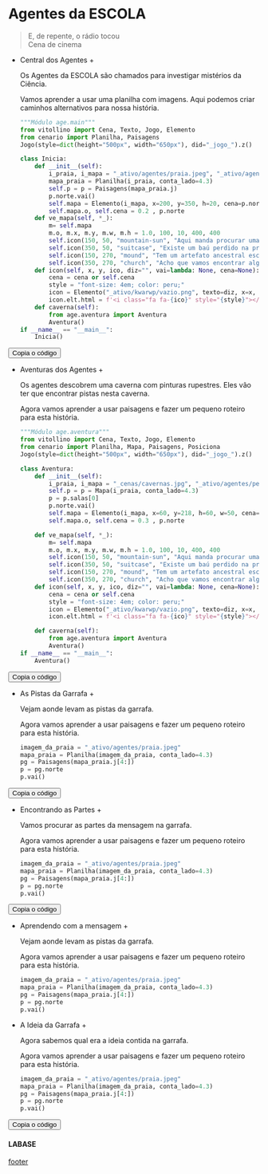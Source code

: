 <!---
Open Source program Pynoplia - Copyright © 2024  Carlo Oliveira** <carlo@nce.ufrj.br>,
PDX-License-Identifier:** `GNU General Public License v3.0 or later <http://is.gd/3Udt>`_.
-->
# Agentes da ESCOLA
> E, de repente, o rádio tocou</br>
> Cena de cinema </br>

+ Central dos Agentes +
  
    Os Agentes da ESCOLA são chamados para investigar mistérios da Ciência.
  
    Vamos aprender a usar uma planilha com imagens. Aqui podemos criar caminhos alternativos
    para nossa história.
  
    ```python
    """Módulo age.main"""
    from vitollino import Cena, Texto, Jogo, Elemento
    from cenario import Planilha, Paisagens
    Jogo(style=dict(height="500px", width="650px"), did="_jogo_").z()
  
    class Inicia:
        def __init__(self):
            i_praia, i_mapa = "_ativo/agentes/praia.jpeg", "_ativo/agentes/pergaminho.png"
            mapa_praia = Planilha(i_praia, conta_lado=4.3)
            self.p = p = Paisagens(mapa_praia.j)
            p.norte.vai()
            self.mapa = Elemento(i_mapa, x=200, y=350, h=20, cena=p.norte, vai=self.ve_mapa)
            self.mapa.o, self.cena = 0.2 , p.norte
        def ve_mapa(self, *_):
            m= self.mapa
            m.o, m.x, m.y, m.w, m.h = 1.0, 100, 10, 400, 400
            self.icon(150, 50, "mountain-sun", "Aqui manda procurar uma caverna próxima", self.caverna)
            self.icon(350, 50, "suitcase", "Existe um baú perdido na praia")
            self.icon(150, 270, "mound", "Tem um artefato ancestral escondido em um sambaqui")
            self.icon(350, 270, "church", "Acho que vamos encontrar algo em um templo")
        def icon(self, x, y, ico, diz="", vai=lambda: None, cena=None):
            cena = cena or self.cena
            style = "font-size: 4em; color: peru;"
            icon = Elemento("_ativo/kwarwp/vazio.png", texto=diz, x=x, y=y, cena=cena, foi=vai)
            icon.elt.html = f'<i class="fa fa-{ico}" style="{style}"></i>'
        def caverna(self):
            from age.aventura import Aventura
            Aventura()
    if __name__ == "__main__":
        Inicia()
    ```
<button class="btn btn-primary" onclick="__copy_clip__(this)">Copia o código</button>

+ Aventuras dos Agentes +
   
    Os agentes descobrem uma caverna com pinturas rupestres.
    Eles vão ter que encontrar pistas nesta caverna.
  
    Agora vamos aprender a usar paisagens e fazer um pequeno roteiro para esta história.
    ```python
    """Módulo age.aventura"""
    from vitollino import Cena, Texto, Jogo, Elemento
    from cenario import Planilha, Mapa, Paisagens, Posiciona
    Jogo(style=dict(height="500px", width="650px"), did="_jogo_").z()
    
    class Aventura:
        def __init__(self):
            i_praia, i_mapa = "_cenas/cavernas.jpg", "_ativo/agentes/pergaminho.png"
            self.p = p = Mapa(i_praia, conta_lado=4.3)
            p = p.salas[0]
            p.norte.vai()
            self.mapa = Elemento(i_mapa, x=60, y=218, h=60, w=50, cena=p.leste, vai=self.ve_mapa)
            self.mapa.o, self.cena = 0.3 , p.norte
 
        def ve_mapa(self, *_):
            m= self.mapa
            m.o, m.x, m.y, m.w, m.h = 1.0, 100, 10, 400, 400
            self.icon(150, 50, "mountain-sun", "Aqui manda procurar uma caverna próxima", self.caverna)
            self.icon(350, 50, "suitcase", "Existe um baú perdido na praia")
            self.icon(150, 270, "mound", "Tem um artefato ancestral escondido em um sambaqui")
            self.icon(350, 270, "church", "Acho que vamos encontrar algo em um templo")
        def icon(self, x, y, ico, diz="", vai=lambda: None, cena=None):
            cena = cena or self.cena
            style = "font-size: 4em; color: peru;"
            icon = Elemento("_ativo/kwarwp/vazio.png", texto=diz, x=x, y=y, cena=cena, foi=vai)
            icon.elt.html = f'<i class="fa fa-{ico}" style="{style}"></i>'
  
        def caverna(self):
            from age.aventura import Aventura
            Aventura()
    if __name__ == "__main__":
        Aventura()    
    ```
<button class="btn btn-primary" onclick="__copy_clip__(this)">Copia o código</button>

+ As Pistas da Garrafa +
   
    Vejam aonde levam as pistas da garrafa.
  
    Agora vamos aprender a usar paisagens e fazer um pequeno roteiro para esta história.
    ```python
    imagem_da_praia = "_ativo/agentes/praia.jpeg"
    mapa_praia = Planilha(imagem_da_praia, conta_lado=4.3)
    pg = Paisagens(mapa_praia.j[4:])
    p = pg.norte
    p.vai()
    ```
<button class="btn btn-primary" onclick="__copy_clip__(this)">Copia o código</button>

+ Encontrando as Partes +
   
    Vamos procurar as partes da mensagem na garrafa.
  
    Agora vamos aprender a usar paisagens e fazer um pequeno roteiro para esta história.
    ```python
    imagem_da_praia = "_ativo/agentes/praia.jpeg"
    mapa_praia = Planilha(imagem_da_praia, conta_lado=4.3)
    pg = Paisagens(mapa_praia.j[4:])
    p = pg.norte
    p.vai()
    ```
<button class="btn btn-primary" onclick="__copy_clip__(this)">Copia o código</button>

+ Aprendendo com a mensagem +
   
    Vejam aonde levam as pistas da garrafa.
  
    Agora vamos aprender a usar paisagens e fazer um pequeno roteiro para esta história.
    ```python
    imagem_da_praia = "_ativo/agentes/praia.jpeg"
    mapa_praia = Planilha(imagem_da_praia, conta_lado=4.3)
    pg = Paisagens(mapa_praia.j[4:])
    p = pg.norte
    p.vai()
    ```

+ A Ideia da Garrafa +
   
    Agora sabemos qual era a ideia contida na garrafa.
  
    Agora vamos aprender a usar paisagens e fazer um pequeno roteiro para esta história.
    ```python
    imagem_da_praia = "_ativo/agentes/praia.jpeg"
    mapa_praia = Planilha(imagem_da_praia, conta_lado=4.3)
    pg = Paisagens(mapa_praia.j[4:])
    p = pg.norte
    p.vai()
    ```
<button class="btn btn-primary" onclick="__copy_clip__(this)">Copia o código</button>

#### LABASE
[footer](footer.md ':include')
